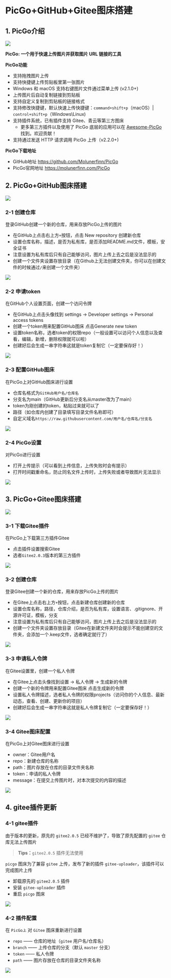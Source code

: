 # PicGo+GitHub+Gitee图床搭建



## 1. PicGo介绍

![](https://raw.githubusercontent.com/xiaofeilalala/DocsPics/main/imgs/20210522213331.png)



**PicGo: 一个用于快速上传图片并获取图片 URL 链接的工具**



**PicGo功能**

- 支持拖拽图片上传
- 支持快捷键上传剪贴板里第一张图片
- Windows 和 macOS 支持右键图片文件通过菜单上传 (v2.1.0+)
- 上传图片后自动复制链接到剪贴板
- 支持自定义复制到剪贴板的链接格式
- 支持修改快捷键，默认快速上传快捷键：`command+shift+p`（macOS）| `control+shift+p`（Windows\Linux)
- 支持插件系统，已有插件支持 Gitee、青云等第三方图床
  - 更多第三方插件以及使用了 PicGo 底层的应用可以在 [Awesome-PicGo](https://github.com/PicGo/Awesome-PicGo) 找到。欢迎贡献！
- 支持通过发送 HTTP 请求调用 PicGo 上传（v2.2.0+)



**PicGo下载地址**

* GitHub地址  https://github.com/Molunerfinn/PicGo
* PicGo官网地址  https://molunerfinn.com/PicGo



## 2. PicGo+GitHub图床搭建

![](https://raw.githubusercontent.com/xiaofeilalala/DocsPics/main/imgs/20210522215546.png)

### 2-1 创建仓库

登录GitHub创建一个新的仓库，用来存放PicGo上传的图片

* 在GitHub上点击右上方`+`按钮，点击 New repository 创建新仓库
* 设置仓库名称，描述，是否为私有库，是否添加README.md文件，模板，安全证书
* 注意设置为私有库后只有自己能够访问，图片上传上去之后是没法显示的
* 创建一个文件夹设置存放目录（在Github上无法创建文件夹，你可以在创建文件的时候通过`/`来创建一个文件夹）

![](https://raw.githubusercontent.com/xiaofeilalala/DocsPics/main/imgs/20210522220200.png)



### 2-2 申请token

在GitHub个人设置页面，创建一个访问令牌

* 在GitHub上点击头像找到 settings -> Developer settings -> Personal access tokens
* 创建一个token用来配置GitHub图床 点击Generate new token
* 设置token名称，选者token的权限repo（一般设置可以访问个人信息以及查看，编辑，新增，删除权限就可以啦）
* 创建好后会生成一串字符串这就是token复制它（一定要保存好！）

![](https://raw.githubusercontent.com/xiaofeilalala/DocsPics/main/imgs/20210522221700.png)



### 2-3 配置GitHub图床

在PicGo上对GitHub图床进行设置

* 仓库名格式为`GitHub用户名/仓库名`
* 分支名为main（GitHub更新后分支名从master改为了main）
* token为刚创建的token，粘贴过来就可以了
* 路径（如仓库内创建了目录填写目录文件名称即可）
* 自定义域名`https://raw.githubusercontent.com/用户名/仓库名/分支名`


![](https://raw.githubusercontent.com/xiaofeilalala/DocsPics/main/imgs/20210522223545.png)



### 2-4 PicGo设置

对PicGo进行设置

* 打开上传提示（可以看到上传信息，上传失败时会有提示）
* 打开时间戳重命名，防止同名文件上传时，上传失败或者导致图片无法显示

![](https://raw.githubusercontent.com/xiaofeilalala/DocsPics/main/imgs/20210522223828.png)





## 3. PicGo+Gitee图床搭建

![](https://raw.githubusercontent.com/xiaofeilalala/DocsPics/main/imgs/20210522215535.png)

### 3-1 下载Gitee插件

在PicGo上下载第三方插件Gitee

* 点击插件设置搜索Gitee
* 选者`Gitee2.0.3`版本的第三方插件

![](https://raw.githubusercontent.com/xiaofeilalala/DocsPics/main/imgs/20210523124005.png)



### 3-2 创建仓库

登录Gitee创建一个新的仓库，用来存放PicGo上传的图片

* 在Gitee上点击右上方`+`按钮，点击新建仓库创建新的仓库
* 设置仓库名称，路径，仓库介绍，是否为私有库，设置语言、.gitignore、开源许可证，模板，分支
* 注意设置为私有库后只有自己能够访问，图片上传上去之后是没法显示的
* 创建一个文件夹设置存放目录（Gitee在新建文件夹时会提示不能创建空的文件夹，会添加一个.keep文件，选者确定就行了）

![](https://raw.githubusercontent.com/xiaofeilalala/DocsPics/main/imgs/20210523124237.png)

### 3-3 申请私人令牌

在Gitee设置里，创建一个私人令牌

* 在Gitee上点击头像找到设置 -> 私人令牌 -> 生成新的令牌
* 创建一个新的令牌用来配置Gitee图床 点击生成新的令牌
* 设置私人令牌描述，选者私人令牌的权限projects（访问你的个人信息、最新动态，查看、创建、更新你的项目）
* 创建好后会生成一串字符串这就是私人令牌复制它（一定要保存好！）

![](https://raw.githubusercontent.com/xiaofeilalala/DocsPics/main/imgs/20210523124947.png)



### 3-4 Gitee图床配置

在PicGo上对Gitee图床进行设置

* owner：Gitee用户名
* repo：新建仓库的名称
* path：图片存放在仓库的目录文件夹名称
* token：申请的私人令牌
* message：在提交上传图片时，对本次提交的内容的描述

![](https://raw.githubusercontent.com/xiaofeilalala/DocsPics/main/imgs/20210523125447.png)





## 4. gitee插件更新

### 4-1 gitee插件

由于版本的更新，原先的 `gitee2.0.5` 已经不维护了，导致了原先配置的 `gitee` 仓库无法上传图片

> **Tips：**`gitee2.0.5` 插件无法使用

`picgo` 图床为了兼容 `gitee` 上传，发布了新的插件 `gitee-uploader`，该插件可以完成图片上传

* 卸载原先的 `gitee2.0.5` 插件
* 安装 `gitee-uploader` 插件
* 重启 `picgo` 图床



![](https://gitee.com/xiaofeia/docs-pics/raw/master/imgs/202208151716758.png)



### 4-2 插件配置

在 `PicGo上` 对 `Gitee` 图床重新进行设置

* `repo` —— 仓库的地址（`gitee` 用户名/仓库名）
* `branch` —— 上传仓库的分支（默认 `master` 分支）
* `token` —— 私人令牌
* `path` —— 图片存放在仓库的目录文件夹名称



![](https://gitee.com/xiaofeia/docs-pics/raw/master/imgs/202208151721499.png)
